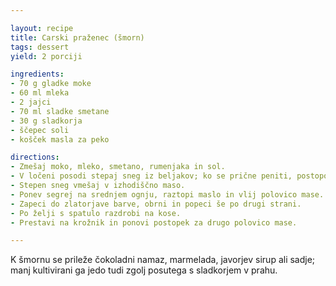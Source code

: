 ```yaml
---

layout: recipe
title: Carski praženec (šmorn)
tags: dessert
yield: 2 porciji

ingredients:
- 70 g gladke moke
- 60 ml mleka
- 2 jajci
- 70 ml sladke smetane
- 30 g sladkorja
- ščepec soli
- košček masla za peko

directions:
- Zmešaj moko, mleko, smetano, rumenjaka in sol.
- V ločeni posodi stepaj sneg iz beljakov; ko se prične peniti, postopoma dodaj sladkor.
- Stepen sneg vmešaj v izhodiščno maso.
- Ponev segrej na srednjem ognju, raztopi maslo in vlij polovico mase.
- Zapeci do zlatorjave barve, obrni in popeci še po drugi strani.
- Po želji s spatulo razdrobi na kose.
- Prestavi na krožnik in ponovi postopek za drugo polovico mase.

---
```


K šmornu se prileže čokoladni namaz, marmelada, javorjev sirup ali sadje; manj kultivirani ga jedo tudi zgolj posutega s sladkorjem v prahu.

